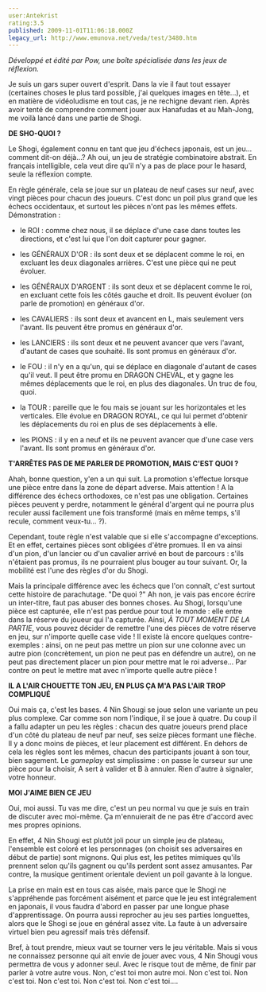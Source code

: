 ```yaml
---
user:Antekrist
rating:3.5
published: 2009-11-01T11:06:18.000Z
legacy_url: http://www.emunova.net/veda/test/3480.htm
---
```

_Développé et édité par Pow, une boîte spécialisée dans les jeux de réflexion._  

  

Je suis un gars super ouvert d'esprit. Dans la vie il faut tout essayer (certaines choses le plus tard possible, j'ai quelques images en tête...), et en matière de vidéoludisme en tout cas, je ne rechigne devant rien. Après avoir tenté de comprendre comment jouer aux Hanafudas et au Mah-Jong, me voilà lancé dans une partie de Shogi.  

  

**DE SHO-QUOI ?**  

Le Shogi, également connu en tant que jeu d'échecs japonais, est un jeu... comment dit-on déjà...? Ah oui, un jeu de stratégie combinatoire abstrait. En français intelligible, cela veut dire qu'il n'y a pas de place pour le hasard, seule la réflexion compte.  

En règle générale, cela se joue sur un plateau de neuf cases sur neuf, avec vingt pièces pour chacun des joueurs. C'est donc un poil plus grand que les échecs occidentaux, et surtout les pièces n'ont pas les mêmes effets. Démonstration :  

  

- le ROI : comme chez nous, il se déplace d'une case dans toutes les directions, et c'est lui que l'on doit capturer pour gagner.  

- les GÉNÉRAUX D'OR : ils sont deux et se déplacent comme le roi, en excluant les deux diagonales arrières. C'est une pièce qui ne peut évoluer.  

- les GÉNÉRAUX D'ARGENT : ils sont deux et se déplacent comme le roi, en excluant cette fois les côtés gauche et droit. Ils peuvent évoluer (on parle de promotion) en généraux d'or.  

- les CAVALIERS : ils sont deux et avancent en L, mais seulement vers l'avant. Ils peuvent être promus en généraux d'or.  

- les LANCIERS : ils sont deux et ne peuvent avancer que vers l'avant, d'autant de cases que souhaité. Ils sont promus en généraux d'or.  

- le FOU : il n'y en a qu'un, qui se déplace en diagonale d'autant de cases qu'il veut. Il peut être promu en DRAGON CHEVAL, et y gagne les mêmes déplacements que le roi, en plus des diagonales. Un truc de fou, quoi.  

- la TOUR : pareille que le fou mais se jouant sur les horizontales et les verticales. Elle évolue en DRAGON ROYAL, ce qui lui permet d'obtenir les déplacements du roi en plus de ses déplacements à elle.  

- les PIONS : il y en a neuf et ils ne peuvent avancer que d'une case vers l'avant. Ils sont promus en généraux d'or.  

  

**T'ARRÊTES PAS DE ME PARLER DE PROMOTION, MAIS C'EST QUOI ?**  

Ahah, bonne question, y'en a un qui suit. La promotion s'effectue lorsque une pièce entre dans la zone de départ adverse. Mais attention ! A la différence des échecs orthodoxes, ce n'est pas une obligation. Certaines pièces peuvent y perdre, notamment le général d'argent qui ne pourra plus reculer aussi facilement une fois transformé (mais en même temps, s'il recule, comment veux-tu... ?).  

Cependant, toute règle n'est valable que si elle s'accompagne d'exceptions. Et en effet, certaines pièces sont obligées d'être promues. Il en va ainsi d'un pion, d'un lancier ou d'un cavalier arrivé en bout de parcours : s'ils n'étaient pas promus, ils ne pourraient plus bouger au tour suivant. Or, la mobilité est l'une des règles d'or du Shogi.  

Mais la principale différence avec les échecs que l'on connaît, c'est surtout cette histoire de parachutage. "De quoi ?" Ah non, je vais pas encore écrire un inter-titre, faut pas abuser des bonnes choses. Au Shogi, lorsqu'une pièce est capturée, elle n'est pas perdue pour tout le monde : elle entre dans la réserve du joueur qui l'a capturée. Ainsi, _À TOUT MOMENT DE LA PARTIE_, vous pouvez décider de remettre l'une des pièces de votre réserve en jeu, sur n'importe quelle case vide ! Il existe là encore quelques contre-exemples : ainsi, on ne peut pas mettre un pion sur une colonne avec un autre pion (concrètement, un pion ne peut pas en défendre un autre), on ne peut pas directement placer un pion pour mettre mat le roi adverse... Par contre on peut le mettre mat avec n'importe quelle autre pièce !  

  

**IL A L'AIR CHOUETTE TON JEU, EN PLUS ÇA M'A PAS L'AIR TROP COMPLIQUÉ**  

Oui mais ça, c'est les bases. 4 Nin Shougi se joue selon une variante un peu plus complexe. Car comme son nom l'indique, il se joue à quatre. Du coup il a fallu adapter un peu les règles : chacun des quatre joueurs prend place d'un côté du plateau de neuf par neuf, ses seize pièces formant une flèche. Il y a donc moins de pièces, et leur placement est différent. En dehors de cela les règles sont les mêmes, chacun des participants jouant à son tour, bien sagement. Le _gameplay_ est simplissime : on passe le curseur sur une pièce pour la choisir, A sert à valider et B à annuler. Rien d'autre à signaler, votre honneur.  

  

**MOI J'AIME BIEN CE JEU**  

Oui, moi aussi. Tu vas me dire, c'est un peu normal vu que je suis en train de discuter avec moi-même. Ça m'ennuierait de ne pas être d'accord avec mes propres opinions.  

En effet, 4 Nin Shougi est plutôt joli pour un simple jeu de plateau, l'ensemble est coloré et les personnages (on choisit ses adversaires en début de partie) sont mignons. Qui plus est, les petites mimiques qu'ils prennent selon qu'ils gagnent ou qu'ils perdent sont assez amusantes. Par contre, la musique gentiment orientale devient un poil gavante à la longue.  

La prise en main est en tous cas aisée, mais parce que le Shogi ne s'appréhende pas forcément aisément et parce que le jeu est intégralement en japonais, il vous faudra d'abord en passer par une longue phase d'apprentissage. On pourra aussi reprocher au jeu ses parties longuettes, alors que le Shogi se joue en général assez vite. La faute à un adversaire virtuel bien peu agressif mais très défensif.  

Bref, à tout prendre, mieux vaut se tourner vers le jeu véritable. Mais si vous ne connaissez personne qui ait envie de jouer avec vous, 4 Nin Shougi vous permettra de vous y adonner seul. Avec le risque tout de même, de finir par parler à votre autre vous. Non, c'est toi mon autre moi. Non c'est toi. Non c'est toi. Non c'est toi. Non c'est toi. Non c'est toi....
